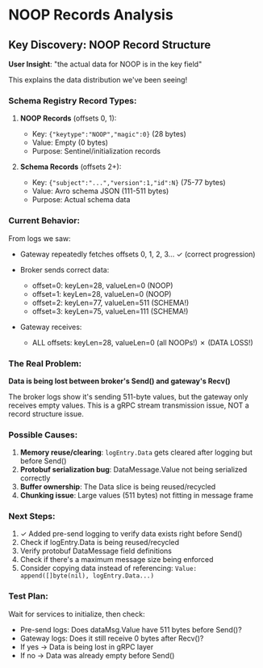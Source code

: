 # NOOP Records Analysis

## Key Discovery: NOOP Record Structure

**User Insight**: "the actual data for NOOP is in the key field"

This explains the data distribution we've been seeing!

### Schema Registry Record Types:

1. **NOOP Records** (offsets 0, 1):
   - Key: `{"keytype":"NOOP","magic":0}` (28 bytes)
   - Value: Empty (0 bytes)
   - Purpose: Sentinel/initialization records

2. **Schema Records** (offsets 2+):
   - Key: `{"subject":"...","version":1,"id":N}` (75-77 bytes)
   - Value: Avro schema JSON (111-511 bytes)
   - Purpose: Actual schema data

### Current Behavior:

From logs we saw:
- Gateway repeatedly fetches offsets 0, 1, 2, 3... ✓ (correct progression)
- Broker sends correct data:
  - offset=0: keyLen=28, valueLen=0 (NOOP)
  - offset=1: keyLen=28, valueLen=0 (NOOP)  
  - offset=2: keyLen=77, valueLen=511 (SCHEMA!)
  - offset=3: keyLen=75, valueLen=111 (SCHEMA!)

- Gateway receives:
  - ALL offsets: keyLen=28, valueLen=0 (all NOOPs!) ✗ (DATA LOSS!)

### The Real Problem:

**Data is being lost between broker's Send() and gateway's Recv()**

The broker logs show it's sending 511-byte values, but the gateway only receives empty values. This is a gRPC stream transmission issue, NOT a record structure issue.

### Possible Causes:

1. **Memory reuse/clearing**: `logEntry.Data` gets cleared after logging but before Send()
2. **Protobuf serialization bug**: DataMessage.Value not being serialized correctly
3. **Buffer ownership**: The Data slice is being reused/recycled
4. **Chunking issue**: Large values (511 bytes) not fitting in message frame

### Next Steps:

1. ✓ Added pre-send logging to verify data exists right before Send()
2. Check if logEntry.Data is being reused/recycled
3. Verify protobuf DataMessage field definitions
4. Check if there's a maximum message size being enforced
5. Consider copying data instead of referencing: `Value: append([]byte(nil), logEntry.Data...)`

### Test Plan:

Wait for services to initialize, then check:
- Pre-send logs: Does dataMsg.Value have 511 bytes before Send()?
- Gateway logs: Does it still receive 0 bytes after Recv()?
- If yes → Data is being lost in gRPC layer
- If no → Data was already empty before Send()
